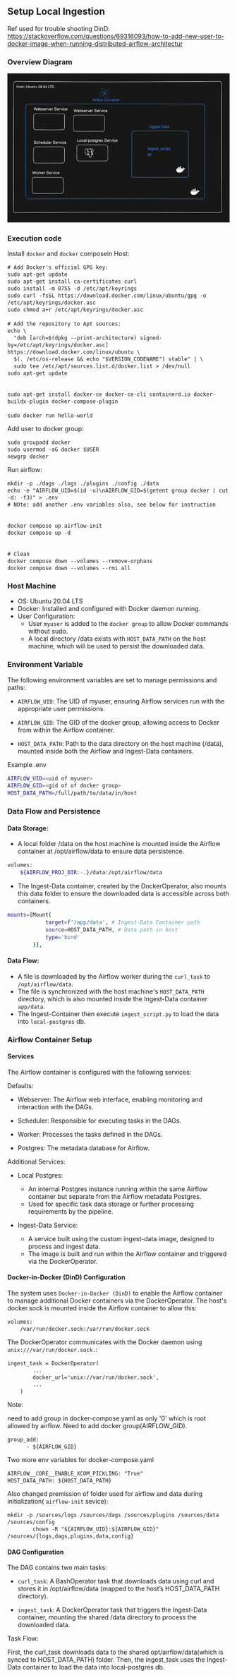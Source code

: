 ## Setup Local Ingestion 

Ref used for trouble shooting DinD: https://stackoverflow.com/questions/69316093/how-to-add-new-user-to-docker-image-when-running-distributed-airflow-architectur


### Overview Diagram 

![overviewlocal](../assets/overviewlocal.png)


### Execution code

Install ```docker``` and ```docker``` composein Host:
```
# Add Docker's official GPG key:
sudo apt-get update
sudo apt-get install ca-certificates curl
sudo install -m 0755 -d /etc/apt/keyrings
sudo curl -fsSL https://download.docker.com/linux/ubuntu/gpg -o /etc/apt/keyrings/docker.asc
sudo chmod a+r /etc/apt/keyrings/docker.asc

# Add the repository to Apt sources:
echo \
  "deb [arch=$(dpkg --print-architecture) signed-by=/etc/apt/keyrings/docker.asc] https://download.docker.com/linux/ubuntu \
  $(. /etc/os-release && echo "$VERSION_CODENAME") stable" | \
  sudo tee /etc/apt/sources.list.d/docker.list > /dev/null
sudo apt-get update


sudo apt-get install docker-ce docker-ce-cli containerd.io docker-buildx-plugin docker-compose-plugin

sudo docker run hello-world
```

Add user to docker group:
```
sudo groupadd docker
sudo usermod -aG docker $USER
newgrp docker
```

Run airflow:
```
mkdir -p ./dags ./logs ./plugins ./config ./data
echo -e "AIRFLOW_UID=$(id -u)\nAIRFLOW_GID=$(getent group docker | cut -d: -f3)" > .env
# NOte: add another .env variables also, see below for instruction


docker compose up airflow-init
docker compose up -d


# Clean
docker compose down --volumes --remove-orphans
docker compose down --volumes --rmi all
```

### Host Machine
- OS: Ubuntu 20.04 LTS
- Docker: Installed and configured with Docker daemon running.
- User Configuration:
    -  User ```myuser``` is added to the ```docker group``` to allow Docker commands without sudo.
    - A local directory /data exists with ```HOST_DATA_PATH``` on the host machine, which will be used to persist the downloaded data.

### Environment Variable

The following environment variables are set to manage permissions and paths:
- ```AIRFLOW_UID```: The UID of myuser, ensuring Airflow services run with the appropriate user permissions.

- ```AIRFLOW_GID```: The GID of the docker group, allowing access to Docker from within the Airflow container.

- ```HOST_DATA_PATH```: Path to the data directory on the host machine (/data), mounted inside both the Airflow and Ingest-Data containers.

Example .env
```bash
AIRFLOW_UID=<uid of myuser>
AIRFLOW_GID=<gid of of docker group> 
HOST_DATA_PATH=/full/path/to/data/in/host
```

### Data Flow and Persistence

#### Data Storage:
- A local folder /data on the host machine is mounted inside the Airflow container at /opt/airflow/data to ensure data persistence.
```bash
volumes:
    ${AIRFLOW_PROJ_DIR:-.}/data:/opt/airflow/data
```
- The Ingest-Data container, created by the DockerOperator, also mounts this data folder to ensure the downloaded data is accessible across both containers.
```bash
mounts=[Mount(
            target=f'/app/data', # Ingest-Data Container path
            source=HOST_DATA_PATH, # Data path in host 
            type='bind' 
        )],
```

#### Data Flow:
- A file is downloaded by the Airflow worker during the ```curl_task``` to ```/opt/airflow/data```.
- The file is synchronized with the host machine's ```HOST_DATA_PATH``` directory, which is also mounted inside the Ingest-Data container ```app/data```.
- The Ingest-Container then execute ```ingest_script.py``` to load the data into ```local-postgres``` db.

### Airflow Container Setup

#### Services

The Airflow container is configured with the following services:

Defaults:
- Webserver: The Airflow web interface, enabling monitoring and interaction with the DAGs.

- Scheduler: Responsible for executing tasks in the DAGs.

- Worker: Processes the tasks defined in the DAGs.

- Postgres: The metadata database for Airflow.

Additional Services:

- Local Postgres:

    -  An internal Postgres instance running within the same Airflow container but separate from the Airflow metadata Postgres.
    - Used for specific task data storage or further processing requirements by the pipeline.
- Ingest-Data Service:

    - A service built using the custom ingest-data image, designed to process and ingest data.
    - The image is built and run within the Airflow container and triggered via the DockerOperator.

#### Docker-in-Docker (DinD) Configuration

The system uses ```Docker-in-Docker (DinD)``` to enable the Airflow container to manage additional Docker containers via the DockerOperator.
The host's docker.sock is mounted inside the Airflow container to allow this:
```
volumes:
    /var/run/docker.sock:/var/run/docker.sock
```
The DockerOperator communicates with the Docker daemon using ```unix:///var/run/docker.sock.```:

```
ingest_task = DockerOperator(
        ...
        docker_url='unix://var/run/docker.sock',
        ...
    )
```
Note:

need to add group in docker-compose.yaml as only '0' which is root allowed by airflow. Need to add docker group(AIRFLOW_GID). 
```
group_add:
      - ${AIRFLOW_GID} 
```

Two more env variables for docker-compose.yaml
```
AIRFLOW__CORE__ENABLE_XCOM_PICKLING: "True" 
HOST_DATA_PATH: ${HOST_DATA_PATH}
```

Also changed premission of folder used for airflow and data during initialization( ```airflow-init``` sevice):
```
mkdir -p /sources/logs /sources/dags /sources/plugins /sources/data /sources/config
        chown -R "${AIRFLOW_UID}:${AIRFLOW_GID}" /sources/{logs,dags,plugins,data,config}
```
#### DAG Configuration

The DAG contains two main tasks:

- ```curl_task```: 
A BashOperator task that downloads data using curl and stores it in /opt/airflow/data (mapped to the host’s HOST_DATA_PATH directory).
        
- ```ingest_task```: A DockerOperator task that triggers the Ingest-Data container, mounting the shared /data directory to process the downloaded data.

Task Flow:

First, the curl_task downloads data to the shared opt/airflow/data(which is synced to HOST_DATA_PATH) folder.
Then, the ingest_task uses the Ingest-Data container to load the data into local-postgres db. 

